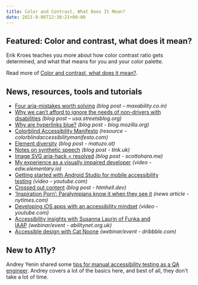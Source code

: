 ```yaml
---
title: Color and Contrast, What Does It Mean?
date: 2021-9-06T12:30:21+00:00
---
```


## Featured: Color and contrast, what does it mean?

Erik Kroes teaches you more about how color contrast ratio gets determined, and what that means for you and your color palette.

Read more of [Color and contrast, what does it mean?](https://www.erikkroes.nl/blog/color-and-contrast/).

## News, resources, tools and tutorials

- [Four aria-mistakes worth solving](https://www.maxability.co.in/2021/08/22/4-aria-mistakes/) *(blog post – maxability.co.in)*
- [Why we can’t afford to ignore the needs of non-drivers with disabilities](https://usa.streetsblog.org/2021/08/30/why-we-cant-afford-to-ignore-the-needs-of-non-drivers-with-disabilities/) *(blog post – usa.streetsblog.org)*
- [Why are hyperlinks blue?](https://blog.mozilla.org/en/internet-culture/deep-dives/why-are-hyperlinks-blue/) *(blog post - blog.mozilla.org)*
- [Colorblind Accessibility Manifesto](https://colorblindaccessibilitymanifesto.com) *(resource - colorblindaccessibilitymanifesto.com)*
- [Element diversity](https://www.matuzo.at/blog/element-diversity/) *(blog post - matuzo.at)*
- [Notes on synthetic speech](https://tink.uk/notes-on-synthetic-speech/) *(blog post - tink.uk)*
- [Image SVG aria-hack = resolved](https://www.scottohara.me/note/2021/09/03/img-svg-source.html) *(blog post - scottohara.me)*
- [My experience as a visually impaired developer](https://edw.elementary.io/#my-experience-as-a-visually-impaired-developer-by-justin-campbell--950-am-pdt-1650-utc) *(video - edw.elementary.io)*
- [Getting started with Android Studio for mobile accessibility testing](https://www.youtube.com/watch?v=e7V6e0Ry3QM) *(video - youtube.com)*
- [Crossed out content](https://www.htmhell.dev/tips/crossed-out-content/) *(blog post - htmhell.dev)*
- [‘Inspiration Porn’: Paralympians know it when they see it](https://www.nytimes.com/2021/09/05/sports/olympics/inspiration-porn-paralympians-know-it-when-they-see-it.html) *(news article - nytimes.com)*
- [Developing iOS apps with an accessibility mindset](https://www.youtube.com/watch?v=7plgTpk3REY) *(video - youtube.com)*
- [Accessibility insights with Susanna Laurin of Funka and IAAP](https://abilitynet.org.uk/webinars/accessibility-insights-susanna-laurin-funka-and-iaap) *(webinar/event - abilitynet.org.uk)*
- [Accessible design with Cat Noone](https://dribbble.com/learn/noone-workshops) *(webinar/event - dribbble.com)*

## New to A11y?

Andrey Yenin shared some [tips for manual accessibility testing as a QA engineer](https://adequatica.medium.com/accessibility-manual-testing-85826e161071). Andrey covers a lot of the basics here, and best of all, they don't take a lot of time.
